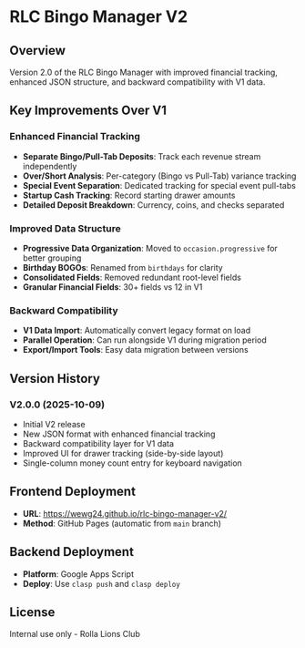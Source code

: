# RLC Bingo Manager V2

## Overview
Version 2.0 of the RLC Bingo Manager with improved financial tracking, enhanced JSON structure, and backward compatibility with V1 data.

## Key Improvements Over V1

### Enhanced Financial Tracking
- **Separate Bingo/Pull-Tab Deposits**: Track each revenue stream independently
- **Over/Short Analysis**: Per-category (Bingo vs Pull-Tab) variance tracking
- **Special Event Separation**: Dedicated tracking for special event pull-tabs
- **Startup Cash Tracking**: Record starting drawer amounts
- **Detailed Deposit Breakdown**: Currency, coins, and checks separated

### Improved Data Structure
- **Progressive Data Organization**: Moved to `occasion.progressive` for better grouping
- **Birthday BOGOs**: Renamed from `birthdays` for clarity
- **Consolidated Fields**: Removed redundant root-level fields
- **Granular Financial Fields**: 30+ fields vs 12 in V1

### Backward Compatibility
- **V1 Data Import**: Automatically convert legacy format on load
- **Parallel Operation**: Can run alongside V1 during migration period
- **Export/Import Tools**: Easy data migration between versions

## Version History

### V2.0.0 (2025-10-09)
- Initial V2 release
- New JSON format with enhanced financial tracking
- Backward compatibility layer for V1 data
- Improved UI for drawer tracking (side-by-side layout)
- Single-column money count entry for keyboard navigation

## Frontend Deployment
- **URL**: https://wewg24.github.io/rlc-bingo-manager-v2/
- **Method**: GitHub Pages (automatic from `main` branch)

## Backend Deployment
- **Platform**: Google Apps Script
- **Deploy**: Use `clasp push` and `clasp deploy`

## License
Internal use only - Rolla Lions Club
